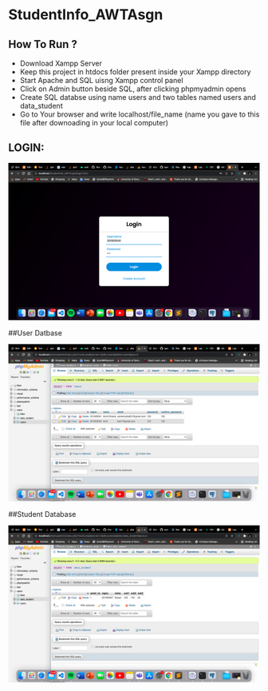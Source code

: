 # StudentInfo_AWTAsgn

## How To Run ?

* Download Xampp Server
* Keep this project in htdocs folder present inside your Xampp directory 
* Start Apache and SQL uisng Xampp control panel 
* Click on Admin button beside SQL, after clicking phpmyadmin opens
* Create SQL databse using name users and two tables named users and data_student
* Go to Your browser and write localhost/file_name (name you gave to this file after downoading in your local computer)

## LOGIN:

<img src="./Screenshots/1.png">

##User Datbase

<img src="./Screenshots/2.png">

##Student Database

<img src="./Screenshots/3.png">

